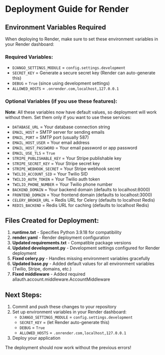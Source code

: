 # Deployment Guide for Render

## Environment Variables Required

When deploying to Render, make sure to set these environment variables in your Render dashboard:

### Required Variables:
- `DJANGO_SETTINGS_MODULE` = `config.settings.development`
- `SECRET_KEY` = Generate a secure secret key (Render can auto-generate this)
- `DEBUG` = `True` (since using development settings)
- `ALLOWED_HOSTS` = `.onrender.com,localhost,127.0.0.1`

### Optional Variables (if you use these features):
**Note**: All these variables now have default values, so deployment will work without them. Set them only if you want to use these services:

- `DATABASE_URL` = Your database connection string
- `EMAIL_HOST` = SMTP server for sending emails
- `EMAIL_PORT` = SMTP port (usually 587)
- `EMAIL_HOST_USER` = Your email address
- `EMAIL_HOST_PASSWORD` = Your email password or app password
- `EMAIL_USE_TLS` = `True`
- `STRIPE_PUBLISHABLE_KEY` = Your Stripe publishable key
- `STRIPE_SECRET_KEY` = Your Stripe secret key
- `STRIPE_WEBHOOK_SECRET` = Your Stripe webhook secret
- `TWILIO_ACCOUNT_SID` = Your Twilio SID
- `TWILIO_AUTH_TOKEN` = Your Twilio auth token
- `TWILIO_PHONE_NUMBER` = Your Twilio phone number
- `BACKEND_DOMAIN` = Your backend domain (defaults to localhost:8000)
- `FRONTEND_DOMAIN` = Your frontend domain (defaults to localhost:3000)
- `CELERY_BROKER_URL` = Redis URL for Celery (defaults to localhost Redis)
- `REDIS_BACKEND` = Redis URL for caching (defaults to localhost Redis)

## Files Created for Deployment:

1. **runtime.txt** - Specifies Python 3.9.18 for compatibility
2. **render.yaml** - Render deployment configuration
3. **Updated requirements.txt** - Compatible package versions
4. **Updated development.py** - Development settings configured for Render deployment
5. **Fixed celery.py** - Handles missing environment variables gracefully
6. **Updated base.py** - Added default values for all environment variables (Twilio, Stripe, domains, etc.)
7. **Fixed middleware** - Added required allauth.account.middleware.AccountMiddleware

## Next Steps:

1. Commit and push these changes to your repository
2. Set up environment variables in your Render dashboard:
   - `DJANGO_SETTINGS_MODULE` = `config.settings.development`
   - `SECRET_KEY` = (let Render auto-generate this)
   - `DEBUG` = `True`
   - `ALLOWED_HOSTS` = `.onrender.com,localhost,127.0.0.1`
3. Deploy your application

The deployment should now work without the previous errors!